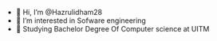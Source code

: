 - 👋 Hi, I’m @Hazrulidham28
- 👀 I’m interested in Sofware engineering
- 🌱 Studying Bachelor Degree Of Computer science at UITM

<!---
Hazrulidham28/Hazrulidham28 is a ✨ special ✨ repository because its `README.md` (this file) appears on your GitHub profile.
You can click the Preview link to take a look at your changes.
--->
